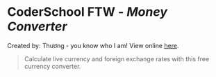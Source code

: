 # CoderSchool FTW - *Money Converter*
Created by: Thương - you know who I am! View online [here](https://elastic-dijkstra-ae8ea3.netlify.com/).
> Calculate live currency and foreign exchange rates with this free currency converter.
